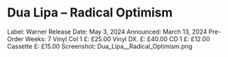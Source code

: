 # Dua Lipa – Radical Optimism

Label: Warner
Release Date: May 3, 2024
Announced: March 13, 2024
Pre-Order Weeks: 7
Vinyl Col 1 £: £25.00
Vinyl DX. £: £40.00
CD 1 £: £12.00
Cassette £: £15.00
Screenshot: Dua_Lipa__Radical_Optimism.png